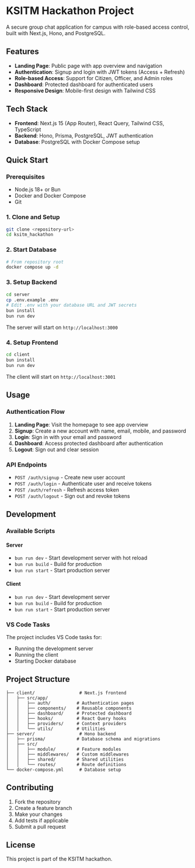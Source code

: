 # KSITM Hackathon Project

A secure group chat application for campus with role-based access control, built with Next.js, Hono, and PostgreSQL.

## Features

- **Landing Page**: Public page with app overview and navigation
- **Authentication**: Signup and login with JWT tokens (Access + Refresh)
- **Role-based Access**: Support for Citizen, Officer, and Admin roles
- **Dashboard**: Protected dashboard for authenticated users
- **Responsive Design**: Mobile-first design with Tailwind CSS

## Tech Stack

- **Frontend**: Next.js 15 (App Router), React Query, Tailwind CSS, TypeScript
- **Backend**: Hono, Prisma, PostgreSQL, JWT authentication
- **Database**: PostgreSQL with Docker Compose setup

## Quick Start

### Prerequisites

- Node.js 18+ or Bun
- Docker and Docker Compose
- Git

### 1. Clone and Setup

```bash
git clone <repository-url>
cd ksitm_hackathon
```

### 2. Start Database

```bash
# From repository root
docker compose up -d
```

### 3. Setup Backend

```bash
cd server
cp .env.example .env
# Edit .env with your database URL and JWT secrets
bun install
bun run dev
```

The server will start on `http://localhost:3000`

### 4. Setup Frontend

```bash
cd client
bun install
bun run dev
```

The client will start on `http://localhost:3001`

## Usage

### Authentication Flow

1. **Landing Page**: Visit the homepage to see app overview
2. **Signup**: Create a new account with name, email, mobile, and password
3. **Login**: Sign in with your email and password
4. **Dashboard**: Access protected dashboard after authentication
5. **Logout**: Sign out and clear session

### API Endpoints

- `POST /auth/signup` - Create new user account
- `POST /auth/login` - Authenticate user and receive tokens
- `POST /auth/refresh` - Refresh access token
- `POST /auth/logout` - Sign out and revoke tokens

## Development

### Available Scripts

#### Server
- `bun run dev` - Start development server with hot reload
- `bun run build` - Build for production
- `bun run start` - Start production server

#### Client
- `bun run dev` - Start development server
- `bun run build` - Build for production
- `bun run start` - Start production server

### VS Code Tasks

The project includes VS Code tasks for:
- Running the development server
- Running the client
- Starting Docker database

## Project Structure

```
├── client/                 # Next.js frontend
│   ├── src/app/
│   │   ├── auth/          # Authentication pages
│   │   ├── components/    # Reusable components
│   │   ├── dashboard/     # Protected dashboard
│   │   ├── hooks/         # React Query hooks
│   │   ├── providers/     # Context providers
│   │   └── utils/         # Utilities
├── server/                 # Hono backend
│   ├── prisma/            # Database schema and migrations
│   ├── src/
│   │   ├── module/        # Feature modules
│   │   ├── middlewares/   # Custom middlewares
│   │   ├── shared/        # Shared utilities
│   │   └── routes/        # Route definitions
└── docker-compose.yml      # Database setup
```

## Contributing

1. Fork the repository
2. Create a feature branch
3. Make your changes
4. Add tests if applicable
5. Submit a pull request

## License

This project is part of the KSITM hackathon.
